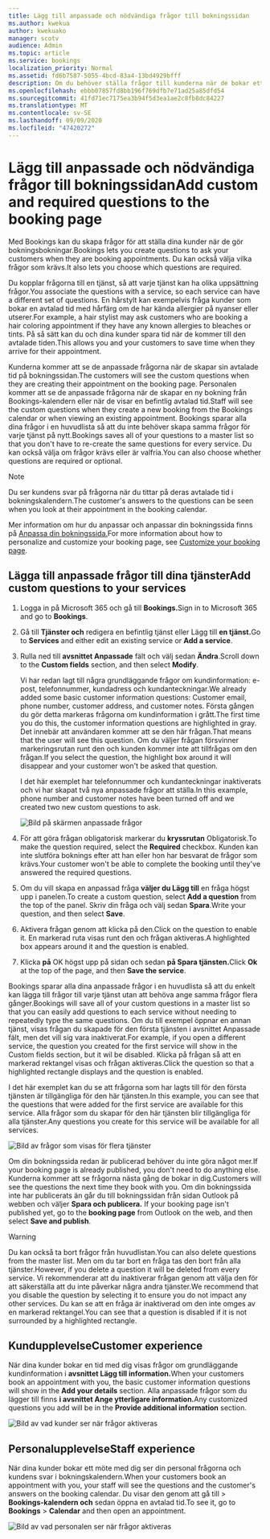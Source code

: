 ```yaml
---
title: Lägg till anpassade och nödvändiga frågor till bokningssidan
ms.author: kwekua
author: kwekuako
manager: scotv
audience: Admin
ms.topic: article
ms.service: bookings
localization_priority: Normal
ms.assetid: fd6b7587-5055-4bcd-83a4-13bd4929bfff
description: Om du behöver ställa frågor till kunderna när de bokar ett möte med dig online kan du lägga till anpassade frågor och obligatoriska frågor på bokningssidan.
ms.openlocfilehash: ebbb07857fd8bb196f769dfb7e71ad25a85dfd54
ms.sourcegitcommit: 41fd71ec7175ea3b94f5d3ea1ae2c8fb8dc84227
ms.translationtype: MT
ms.contentlocale: sv-SE
ms.lasthandoff: 09/09/2020
ms.locfileid: "47420272"
---
```

# <a name="add-custom-and-required-questions-to-the-booking-page"></a><span data-ttu-id="c1525-103">Lägg till anpassade och nödvändiga frågor till bokningssidan</span><span class="sxs-lookup"><span data-stu-id="c1525-103">Add custom and required questions to the booking page</span></span>

<span data-ttu-id="c1525-104">Med Bookings kan du skapa frågor för att ställa dina kunder när de gör bokningsbokningar.</span><span class="sxs-lookup"><span data-stu-id="c1525-104">Bookings lets you create questions to ask your customers when they are booking appointments.</span></span> <span data-ttu-id="c1525-105">Du kan också välja vilka frågor som krävs.</span><span class="sxs-lookup"><span data-stu-id="c1525-105">It also lets you choose which questions are required.</span></span>

<span data-ttu-id="c1525-106">Du kopplar frågorna till en tjänst, så att varje tjänst kan ha olika uppsättning frågor.</span><span class="sxs-lookup"><span data-stu-id="c1525-106">You associate the questions with a service, so each service can have a different set of questions.</span></span> <span data-ttu-id="c1525-107">En hårstylt kan exempelvis fråga kunder som bokar en avtalad tid med hårfärg om de har kända allergier på nyanser eller utserer.</span><span class="sxs-lookup"><span data-stu-id="c1525-107">For example, a hair stylist may ask customers who are booking a hair coloring appointment if they have any known allergies to bleaches or tints.</span></span> <span data-ttu-id="c1525-108">På så sätt kan du och dina kunder spara tid när de kommer till den avtalade tiden.</span><span class="sxs-lookup"><span data-stu-id="c1525-108">This allows you and your customers to save time when they arrive for their appointment.</span></span>

<span data-ttu-id="c1525-109">Kunderna kommer att se de anpassade frågorna när de skapar sin avtalade tid på bokningssidan.</span><span class="sxs-lookup"><span data-stu-id="c1525-109">The customers will see the custom questions when they are creating their appointment on the booking page.</span></span> <span data-ttu-id="c1525-110">Personalen kommer att se de anpassade frågorna när de skapar en ny bokning från Bookings-kalendern eller när de visar en befintlig avtalad tid.</span><span class="sxs-lookup"><span data-stu-id="c1525-110">Staff will see the custom questions when they create a new booking from the Bookings calendar or when viewing an existing appointment.</span></span> <span data-ttu-id="c1525-111">Bookings sparar alla dina frågor i en huvudlista så att du inte behöver skapa samma frågor för varje tjänst på nytt.</span><span class="sxs-lookup"><span data-stu-id="c1525-111">Bookings saves all of your questions to a master list so that you don't have to re-create the same questions for every service.</span></span> <span data-ttu-id="c1525-112">Du kan också välja om frågor krävs eller är valfria.</span><span class="sxs-lookup"><span data-stu-id="c1525-112">You can also choose whether questions are required or optional.</span></span>

> [!NOTE]
> <span data-ttu-id="c1525-113">Du ser kundens svar på frågorna när du tittar på deras avtalade tid i bokningskalendern.</span><span class="sxs-lookup"><span data-stu-id="c1525-113">The customer's answers to the questions can be seen when you look at their appointment in the booking calendar.</span></span>

<span data-ttu-id="c1525-114">Mer information om hur du anpassar och anpassar din bokningssida finns på [Anpassa din bokningssida.](customize-booking-page.md)</span><span class="sxs-lookup"><span data-stu-id="c1525-114">For more information about how to personalize and customize your booking page, see [Customize your booking page](customize-booking-page.md).</span></span>

## <a name="add-custom-questions-to-your-services"></a><span data-ttu-id="c1525-115">Lägga till anpassade frågor till dina tjänster</span><span class="sxs-lookup"><span data-stu-id="c1525-115">Add custom questions to your services</span></span>

1. <span data-ttu-id="c1525-116">Logga in på Microsoft 365 och gå till **Bookings.**</span><span class="sxs-lookup"><span data-stu-id="c1525-116">Sign in to Microsoft 365 and go to **Bookings**.</span></span>

1. <span data-ttu-id="c1525-117">Gå till **Tjänster och** redigera en befintlig tjänst eller Lägg till **en tjänst.**</span><span class="sxs-lookup"><span data-stu-id="c1525-117">Go to **Services** and either edit an existing service or **Add a service**.</span></span>

1. <span data-ttu-id="c1525-118">Rulla ned till **avsnittet Anpassade** fält och välj sedan **Ändra**.</span><span class="sxs-lookup"><span data-stu-id="c1525-118">Scroll down to the **Custom fields** section, and then select **Modify**.</span></span>

   <span data-ttu-id="c1525-119">Vi har redan lagt till några grundläggande frågor om kundinformation: e-post, telefonnummer, kundadress och kundanteckningar.</span><span class="sxs-lookup"><span data-stu-id="c1525-119">We already added some basic customer information questions: Customer email, phone number, customer address, and customer notes.</span></span> <span data-ttu-id="c1525-120">Första gången du gör detta markeras frågorna om kundinformation i grått.</span><span class="sxs-lookup"><span data-stu-id="c1525-120">The first time you do this, the customer information questions are highlighted in gray.</span></span> <span data-ttu-id="c1525-121">Det innebär att användaren kommer att se den här frågan.</span><span class="sxs-lookup"><span data-stu-id="c1525-121">That means that the user will see this question.</span></span> <span data-ttu-id="c1525-122">Om du väljer frågan försvinner markeringsrutan runt den och kunden kommer inte att tillfrågas om den frågan.</span><span class="sxs-lookup"><span data-stu-id="c1525-122">If you select the question, the highlight box around it will disappear and your customer won't be asked that question.</span></span>

   <span data-ttu-id="c1525-123">I det här exemplet har telefonnummer och kundanteckningar inaktiverats och vi har skapat två nya anpassade frågor att ställa.</span><span class="sxs-lookup"><span data-stu-id="c1525-123">In this example, phone number and customer notes have been turned off and we created two new custom questions to ask.</span></span>

   ![Bild på skärmen anpassade frågor](../media/bookings-questions-custom-fields.png)

1. <span data-ttu-id="c1525-125">För att göra frågan obligatorisk markerar du **kryssrutan** Obligatorisk.</span><span class="sxs-lookup"><span data-stu-id="c1525-125">To make the question required, select the **Required** checkbox.</span></span> <span data-ttu-id="c1525-126">Kunden kan inte slutföra boknings efter att han eller hon har besvarat de frågor som krävs.</span><span class="sxs-lookup"><span data-stu-id="c1525-126">Your customer won't be able to complete the booking until they've answered the required questions.</span></span>

1. <span data-ttu-id="c1525-127">Om du vill skapa en anpassad fråga **väljer du Lägg till** en fråga högst upp i panelen.</span><span class="sxs-lookup"><span data-stu-id="c1525-127">To create a custom question, select **Add a question** from the top of the panel.</span></span> <span data-ttu-id="c1525-128">Skriv din fråga och välj sedan **Spara**.</span><span class="sxs-lookup"><span data-stu-id="c1525-128">Write your question, and then select **Save**.</span></span>

1. <span data-ttu-id="c1525-129">Aktivera frågan genom att klicka på den.</span><span class="sxs-lookup"><span data-stu-id="c1525-129">Click on the question to enable it.</span></span> <span data-ttu-id="c1525-130">En markerad ruta visas runt den och frågan aktiveras.</span><span class="sxs-lookup"><span data-stu-id="c1525-130">A highlighted box appears around it and the question is enabled.</span></span>

1. <span data-ttu-id="c1525-131">Klicka **på** OK högst upp på sidan och sedan **på Spara tjänsten.**</span><span class="sxs-lookup"><span data-stu-id="c1525-131">Click **Ok** at the top of the page, and then **Save the service**.</span></span>

<span data-ttu-id="c1525-132">Bookings sparar alla dina anpassade frågor i en huvudlista så att du enkelt kan lägga till frågor till varje tjänst utan att behöva ange samma frågor flera gånger.</span><span class="sxs-lookup"><span data-stu-id="c1525-132">Bookings will save all of your custom questions in a master list so that you can easily add questions to each service without needing to repeatedly type the same questions.</span></span> <span data-ttu-id="c1525-133">Om du till exempel öppnar en annan tjänst, visas frågan du skapade för den första tjänsten i avsnittet Anpassade fält, men det vill sig vara inaktiverat.</span><span class="sxs-lookup"><span data-stu-id="c1525-133">For example, if you open a different service, the question you created for the first service will show in the Custom fields section, but it wil be disabled.</span></span> <span data-ttu-id="c1525-134">Klicka på frågan så att en markerad rektangel visas och frågan aktiveras.</span><span class="sxs-lookup"><span data-stu-id="c1525-134">Click the question so that a highlighted rectangle displays and the question is enabled.</span></span>

<span data-ttu-id="c1525-135">I det här exemplet kan du se att frågorna som har lagts till för den första tjänsten är tillgängliga för den här tjänsten.</span><span class="sxs-lookup"><span data-stu-id="c1525-135">In this example, you can see that the questions that were added for the first service are available for this service.</span></span> <span data-ttu-id="c1525-136">Alla frågor som du skapar för den här tjänsten blir tillgängliga för alla tjänster.</span><span class="sxs-lookup"><span data-stu-id="c1525-136">Any questions you create for this service will be available for all services.</span></span>

   ![Bild av frågor som visas för flera tjänster](../media/bookings-questions-services.png)

<span data-ttu-id="c1525-138">Om din bokningssida redan är publicerad behöver du inte göra något mer.</span><span class="sxs-lookup"><span data-stu-id="c1525-138">If your booking page is already published, you don't need to do anything else.</span></span> <span data-ttu-id="c1525-139">Kunderna kommer att se frågorna nästa gång de bokar in dig.</span><span class="sxs-lookup"><span data-stu-id="c1525-139">Customers will see the questions the next time they book with you.</span></span> <span data-ttu-id="c1525-140">Om din bokningssida inte har publicerats än går du till bokningssidan från sidan Outlook på webben och väljer **Spara och publicera.** </span><span class="sxs-lookup"><span data-stu-id="c1525-140">If your booking page isn't published yet, go to the **booking page** from Outlook on the web, and then select **Save and publish**.</span></span>

> [!WARNING]
> <span data-ttu-id="c1525-141">Du kan också ta bort frågor från huvudlistan.</span><span class="sxs-lookup"><span data-stu-id="c1525-141">You can also delete questions from the master list.</span></span> <span data-ttu-id="c1525-142">Men om du tar bort en fråga tas den bort från alla tjänster.</span><span class="sxs-lookup"><span data-stu-id="c1525-142">However, if you delete a question it will be deleted from every service.</span></span> <span data-ttu-id="c1525-143">Vi rekommenderar att du inaktiverar frågan genom att välja den för att säkerställa att du inte påverkar några andra tjänster.</span><span class="sxs-lookup"><span data-stu-id="c1525-143">We recommend that you disable the question by selecting it to ensure you do not impact any other services.</span></span> <span data-ttu-id="c1525-144">Du kan se att en fråga är inaktiverad om den inte omges av en markerad rektangel.</span><span class="sxs-lookup"><span data-stu-id="c1525-144">You can see that a question is disabled if it is not surrounded by a highlighted rectangle.</span></span>

## <a name="customer-experience"></a><span data-ttu-id="c1525-145">Kundupplevelse</span><span class="sxs-lookup"><span data-stu-id="c1525-145">Customer experience</span></span>

<span data-ttu-id="c1525-146">När dina kunder bokar en tid med dig visas frågor om grundläggande kundinformation i **avsnittet Lägg till information.**</span><span class="sxs-lookup"><span data-stu-id="c1525-146">When your customers book an appointment with you, the basic customer information questions will show in the **Add your details** section.</span></span> <span data-ttu-id="c1525-147">Alla anpassade frågor som du lägger till finns **i avsnittet Ange ytterligare information.**</span><span class="sxs-lookup"><span data-stu-id="c1525-147">Any customized questions you add will be in the **Provide additional information** section.</span></span>

![Bild av vad kunder ser när frågor aktiveras](../media/bookings-questions-customer.png)

## <a name="staff-experience"></a><span data-ttu-id="c1525-149">Personalupplevelse</span><span class="sxs-lookup"><span data-stu-id="c1525-149">Staff experience</span></span>

<span data-ttu-id="c1525-150">När dina kunder bokar ett möte med dig ser din personal frågorna och kundens svar i bokningskalendern.</span><span class="sxs-lookup"><span data-stu-id="c1525-150">When your customers book an appointment with you, your staff will see the questions and the customer's answers on the booking calendar.</span></span> <span data-ttu-id="c1525-151">Du visar den  genom att gå till \> **Bookings-kalendern och** sedan öppna en avtalad tid.</span><span class="sxs-lookup"><span data-stu-id="c1525-151">To see it, go to **Bookings** \> **Calendar** and then open an appointment.</span></span>

![Bild av vad personalen ser när frågor aktiveras](../media/bookings-questions-staff.png)
